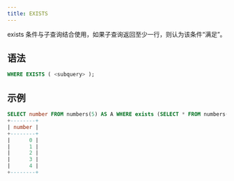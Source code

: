 ```yaml
---
title: EXISTS
---
```


exists 条件与子查询结合使用，如果子查询返回至少一行，则认为该条件“满足”。

## 语法

```sql
WHERE EXISTS ( <subquery> );
```

## 示例
```sql
SELECT number FROM numbers(5) AS A WHERE exists (SELECT * FROM numbers(3) WHERE number=1); 
+--------+
| number |
+--------+
|      0 |
|      1 |
|      2 |
|      3 |
|      4 |
+--------+
```